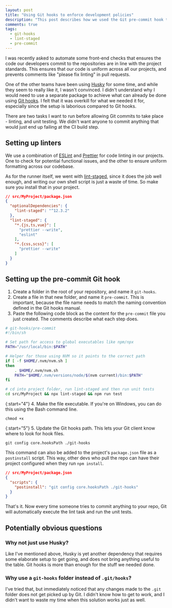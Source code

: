 ```yaml
---
layout: post
title: "Using Git hooks to enforce development policies"
description: "This post describes how we used the Git pre-commit hook to enforce development policies, such as linting and testing."
comments: true
tags:
  - git-hooks
  - lint-staged
  - pre-commit
---
```


I was recently asked to automate some front-end checks that ensures the code our developers commit to the repositories are in line with the project standards. This ensures that our code is uniform across all our projects, and prevents comments like "please fix linting" in pull requests.

One of the other teams have been using [Husky](https://github.com/typicode/husky) for some time, and while they seem to really like it, I wasn't convinced. I didn't understand why I would need to use a separate package to achieve what can already be done using [Git hooks](https://git-scm.com/docs/githooks). I felt that it was overkill for what we needed it for, especially since the setup is laborious compared to Git hooks.

There are two tasks I want to run before allowing Git commits to take place - linting, and unit testing. We didn't want anyone to commit anything that would just end up failing at the CI build step.

<!--more-->

## Setting up linters

We use a combination of [ESLint](https://eslint.org/) and [Prettier](https://prettier.io/) for code linting in our projects. One to check for potential functional issues, and the other to ensure uniform formatting across our codebase.

As for the runner itself, we went with [lint-staged](https://github.com/okonet/lint-staged), since it does the job well enough, and writing our own shell script is just a waste of time. So make sure you install that in your project.

```json
// src/MyProject/package.json
{
  "optionalDependencies": {
    "lint-staged": "^12.3.2"
  },
  "lint-staged": {
    "*.{js,ts,vue}": [
      "prettier --write",
      "eslint"
    ],
    "*.{css,scss}": [
      "prettier --write"
    ]
  }
}
```

## Setting up the pre-commit Git hook

1. Create a folder in the root of your repository, and name it `git-hooks`.
2. Create a file in that new folder, and name it `pre-commit`. This is important, because the file name needs to match the naming convention defined in the Git hooks manual.
3. Paste the following code block as the content for the `pre-commit` file you just created. The comments describe what each step does.

```sh
# git-hooks/pre-commit
#!/bin/sh

# Set path for access to global executables like npm/npx
PATH="/usr/local/bin:$PATH"

# Helper for those using NVM so it points to the correct path
if [ -f $HOME/.nvm/nvm.sh ]
then
    . $HOME/.nvm/nvm.sh
    PATH="$HOME/.nvm/versions/node/$(nvm current)/bin:$PATH"
fi

# cd into project folder, run lint-staged and then run unit tests
cd src/MyProject && npx lint-staged && npm run test
```

{:start="4"}
4. Make the file executable. If you're on Windows, you can do this using the Bash command line.

```
chmod +x
```

{:start="5"}
5. Update the Git hooks path. This lets your Git client know where to look for hook files.

```
git config core.hooksPath ./git-hooks
```

This command can also be added to the project's `package.json` file as a `postinstall` script. This way, other devs who pull the repo can have their project configured when they run `npm install`.

```json
// src/MyProject/package.json
{
  "scripts": {
    "postinstall": "git config core.hooksPath ./git-hooks"
  }
}
```

That's it. Now every time someone tries to commit anything to your repo, Git will automatically execute the lint task and run the unit tests.

## Potentially obvious questions

### Why not just use Husky?

Like I've mentioned above, Husky is yet another dependency that requires some elaborate setup to get going, and does not bring anything useful to the table. Git hooks is more than enough for the stuff we needed done.

### Why use a `git-hooks` folder instead of `.git/hooks`?

I've tried that, but immediately noticed that any changes made to the `.git` folder does not get picked up by Git. I didn't know how to get to work, and I didn't want to waste my time when this solution works just as well.
